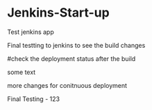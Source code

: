 # Jenkins-Start-up
Test jenkins app


Final testting to jenkins to see the build changes

#check the deployment status after the build

some text


more changes for conitnuous deployment


Final Testing - 123
